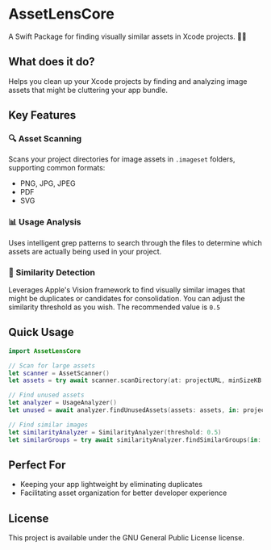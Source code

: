 # AssetLensCore

A Swift Package for finding visually similar assets in Xcode projects. 📱✨

## What does it do?

Helps you clean up your Xcode projects by finding and analyzing image assets that might be cluttering your app bundle.

## Key Features

### 🔍 Asset Scanning
Scans your project directories for image assets in `.imageset` folders, supporting common formats:
- PNG, JPG, JPEG
- PDF  
- SVG

### 📊 Usage Analysis
Uses intelligent grep patterns to search through the files to determine which assets are actually being used in your project.

### 🎯 Similarity Detection
Leverages Apple's Vision framework to find visually similar images that might be duplicates or candidates for consolidation.
You can adjust the similarity threshold as you wish. The recommended value is `0.5`

## Quick Usage

```swift
import AssetLensCore

// Scan for large assets
let scanner = AssetScanner()
let assets = try await scanner.scanDirectory(at: projectURL, minSizeKB: 100)

// Find unused assets
let analyzer = UsageAnalyzer()
let unused = await analyzer.findUnusedAssets(assets: assets, in: projectURL, verbosity: .verbose)

// Find similar images
let similarityAnalyzer = SimilarityAnalyzer(threshold: 0.5)
let similarGroups = try await similarityAnalyzer.findSimilarGroups(in: assets)
```

## Perfect For
- Keeping your app lightweight by eliminating duplicates
- Facilitating asset organization for better developer experience

## License
This project is available under the GNU General Public License license.
